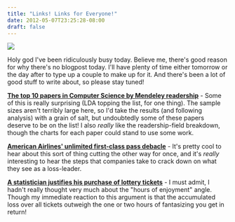 ```yaml
---
title: "Links! Links for Everyone!"
date: 2012-05-07T23:25:28-08:00
draft: false
---
```


![](http://seinmastudios.com/wp-content/uploads/2012/05/63a6688f5f2404c693d371403265b74d1.jpg)

Holy god I've been ridiculously busy today. Believe me, there's good reason for why there's no blogpost today. I'll have plenty of time either tomorrow or the day after to type up a couple to make up for it. And there's been a lot of good stuff to write about, so please stay tuned!

[**The top 10 papers in Computer Science by Mendeley readership**](http://blog.mendeley.com/highlighting-research/the-top-10-research-papers-in-computer-science-by-mendeley-readership/) - Some of this is really surprising (LDA topping the list, for one thing). The sample sizes aren't terribly large here, so I'd take the results (and following analysis) with a grain of salt, but undoubtedly some of these papers deserve to be on the list! I also *really* like the readership-field breakdown, though the charts for each paper could stand to use some work.

[**American Airlines' unlimited first-class pass debacle**](http://articles.latimes.com/2012/may/05/business/la-fi-0506-golden-ticket-20120506) - It's pretty cool to hear about this sort of thing cutting the other way for once, and it's *really* interesting to hear the steps that companies take to crack down on what they see as a loss-leader.

[**A statistician justifies his purchase of lottery tickets**](http://simplexify.net/blog/2012/5/6/i-am-a-statistician-and-i-buy-lottery-tickets.html) - I must admit, I hadn't really thought very much about the "hours of enjoyment" angle. Though my immediate reaction to this argument is that the accumulated loss over all tickets outweigh the one or two hours of fantasizing you get in return!
